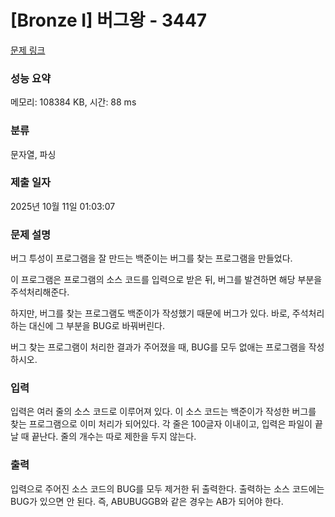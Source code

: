 # [Bronze I] 버그왕 - 3447 

[문제 링크](https://www.acmicpc.net/problem/3447) 

### 성능 요약

메모리: 108384 KB, 시간: 88 ms

### 분류

문자열, 파싱

### 제출 일자

2025년 10월 11일 01:03:07

### 문제 설명

<p>버그 투성이 프로그램을 잘 만드는 백준이는 버그를 찾는 프로그램을 만들었다.</p>

<p>이 프로그램은 프로그램의 소스 코드를 입력으로 받은 뒤, 버그를 발견하면 해당 부분을 주석처리해준다.</p>

<p>하지만, 버그를 찾는 프로그램도 백준이가 작성했기 때문에 버그가 있다. 바로, 주석처리하는 대신에 그 부분을 BUG로 바꿔버린다.</p>

<p>버그 찾는 프로그램이 처리한 결과가 주어졌을 때, BUG를 모두 없애는 프로그램을 작성하시오.</p>

### 입력 

 <p>입력은 여러 줄의 소스 코드로 이루어져 있다. 이 소스 코드는 백준이가 작성한 버그를 찾는 프로그램으로 이미 처리가 되어있다. 각 줄은 100글자 이내이고, 입력은 파일이 끝날 때 끝난다. 줄의 개수는 따로 제한을 두지 않는다.</p>

### 출력 

 <p>입력으로 주어진 소스 코드의 BUG를 모두 제거한 뒤 출력한다. 출력하는 소스 코드에는 BUG가 있으면 안 된다. 즉, ABUBUGGB와 같은 경우는 AB가 되어야 한다.</p>

